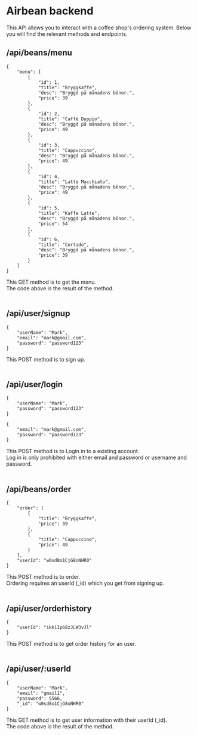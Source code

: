 # Airbean backend
This API allows you to interact with a coffee shop's ordering system. Below you will find the relevant methods and endpoints. 
</br>

## /api/beans/menu
```
{
    "menu": [
        {
            "id": 1,
            "title": "Bryggkaffe",
            "desc": "Bryggd på månadens bönor.",
            "price": 39
        },
        {
            "id": 2,
            "title": "Caffè Doppio",
            "desc": "Bryggd på månadens bönor.",
            "price": 49
        },
        {
            "id": 3,
            "title": "Cappuccino",
            "desc": "Bryggd på månadens bönor.",
            "price": 49
        },
        {
            "id": 4,
            "title": "Latte Macchiato",
            "desc": "Bryggd på månadens bönor.",
            "price": 49
        },
        {
            "id": 5,
            "title": "Kaffe Latte",
            "desc": "Bryggd på månadens bönor.",
            "price": 54
        },
        {
            "id": 6,
            "title": "Cortado",
            "desc": "Bryggd på månadens bönor.",
            "price": 39
        }
    ]
}
```
This GET method is to get the menu. </br>The code above is the result of the method.
</br>
</br>

## /api/user/signup
```
{
    "userName": "Mark",
    "email": "mark@gmail.com",
    "password": "password123"
}
```
This POST method is to sign up.
</br>
</br>

## /api/user/login
```
{
    "userName": "Mark",
    "password": "password123"
}
```
```
{
    "email": "mark@gmail.com",
    "password": "password123"
}
```

This POST method is to Login in to a existing account.</br> Log in is only prohibited with either email and password or username and password.
</br>
</br>
## /api/beans/order
```
{
    "order": [
        {
            "title": "Bryggkaffe",
            "price": 39
        },
        {
            "title": "Cappuccino",
            "price": 49
        }
    ],
    "userId": "w0sd8o1CjG8oNHR0"
}
```
This POST method is to order. </br> Ordering requires an userId (_id) which you get from signing up.
</br>
</br>
## /api/user/orderhistory
```
{
    "userId": "ikk1Ip68zJLW3vJl"
}
```
This POST method is to get order history for an user.
</br>
</br>
## /api/user/:userId
```
{
    "userName": "Mark",
    "email": "gmail1",
    "password": 5566,
    "_id": "w0sd8o1CjG8oNHR0"
}
```
This GET method is to get user information with their userId (_id).</br> The code above is the result of the method.



